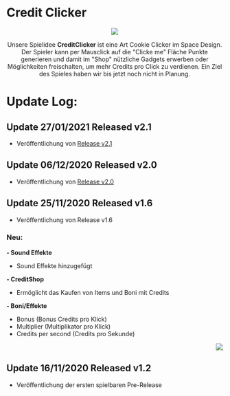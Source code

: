 # Credit Clicker


<p align="center">
  <img src="https://i.imgur.com/IzxVc7G.png">
</p>

<p align="center">Unsere Spielidee <b>CreditClicker</b> ist eine Art Cookie Clicker im Space Design. Der Spieler kann per Mausclick auf die "Clicke me" Fläche Punkte generieren und  damit im "Shop" nützliche Gadgets erwerben oder Möglichkeiten freischalten, um mehr Credits pro Click zu verdienen. Ein Ziel des Spieles haben wir bis jetzt noch nicht in Planung.
</p>

# Update Log:

## Update 27/01/2021 Released v2.1
- Veröffentlichung von [Release v2.1](https://github.com/MaikFischer/TeamPentagon/releases/tag/2.1.0)

## Update 06/12/2020 Released v2.0
- Veröffentlichung von [Release v2.0](https://github.com/MaikFischer/TeamPentagon/releases/tag/2.0)

## Update 25/11/2020 Released v1.6
- Veröffentlichung von Release v1.6

### Neu:

**- Sound Effekte**
   - Sound Effekte hinzugefügt

**- CreditShop**
   - Ermöglicht das Kaufen von Items und Boni mit Credits
   
**- Boni/Effekte**
   - Bonus (Bonus Credits pro Klick)
   - Multiplier (Multiplikator pro Klick)
   - Credits per second (Credits pro Sekunde)
<p align="right">
  <img src="https://i.imgur.com/7cQBImn.png">
</p>


## Update 16/11/2020 Released v1.2
- Veröffentlichung der ersten spielbaren Pre-Release
